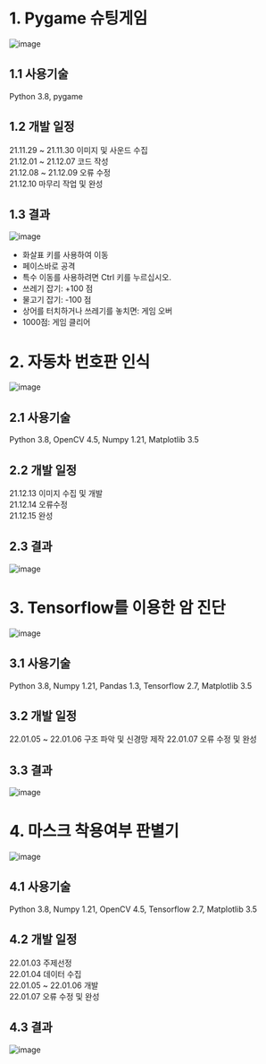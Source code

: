 # 1. Pygame 슈팅게임
![image](https://user-images.githubusercontent.com/94373380/173244511-eb0aa64d-dd9e-4bed-8cbc-a72cdf906f3f.png)

## 1.1 사용기술
Python 3.8, pygame

## 1.2 개발 일정
21.11.29 ~ 21.11.30 이미지 및 사운드 수집                                  
21.12.01 ~ 21.12.07 코드 작성                                                 
21.12.08 ~ 21.12.09 오류 수정                                                  
21.12.10 마무리 작업 및 완성

## 1.3 결과
![image](https://user-images.githubusercontent.com/94373380/173244001-524f0441-485d-45bf-88c0-8c690f384194.png)

* 화살표 키를 사용하여 이동
* 페이스바로 공격
* 특수 이동를 사용하려면 Ctrl 키를 누르십시오.
* 쓰레기 잡기: +100 점
* 물고기 잡기: -100 점
* 상어를 터치하거나 쓰레기를 놓치면: 게임 오버
* 1000점: 게임 클리어


# 2. 자동차 번호판 인식
![image](https://user-images.githubusercontent.com/94373380/173244500-22a52eba-0fc4-4f55-a77c-05049574abac.png)

## 2.1 사용기술
Python 3.8, OpenCV 4.5, Numpy 1.21, Matplotlib 3.5

## 2.2 개발 일정
21.12.13 이미지 수집 및 개발                                   
21.12.14 오류수정                                        
21.12.15 완성        

## 2.3 결과
![image](https://user-images.githubusercontent.com/94373380/173244628-dfae1337-a2d3-4ddc-9ecf-c7c9d17ea94e.png)


# 3. Tensorflow를 이용한 암 진단
![image](https://user-images.githubusercontent.com/94373380/173244692-7c5ca719-51d2-4f5c-8b11-b19dcc2ce809.png)

## 3.1 사용기술
Python 3.8, Numpy 1.21, Pandas 1.3, Tensorflow 2.7, Matplotlib 3.5

## 3.2 개발 일정
22.01.05 ~ 22.01.06 구조 파악 및 신경망 제작
22.01.07 오류 수정 및 완성

## 3.3 결과
![image](https://user-images.githubusercontent.com/94373380/173244822-51eb01d7-42b6-4e90-81bb-5530ca7a1573.png)


# 4. 마스크 착용여부 판별기
![image](https://user-images.githubusercontent.com/94373380/173244871-9613c037-1ed9-4aa8-9181-7397eb696660.png)

## 4.1 사용기술
Python 3.8, Numpy 1.21, OpenCV 4.5, Tensorflow 2.7, Matplotlib 3.5

## 4.2 개발 일정
22.01.03 주제선정                         
22.01.04 데이터 수집                       
22.01.05 ~ 22.01.06 개발                             
22.01.07 오류 수정 및 완성

## 4.3 결과
![image](https://user-images.githubusercontent.com/94373380/173245001-fded4c69-a0af-42b1-89a1-b16c5a74830c.png)

